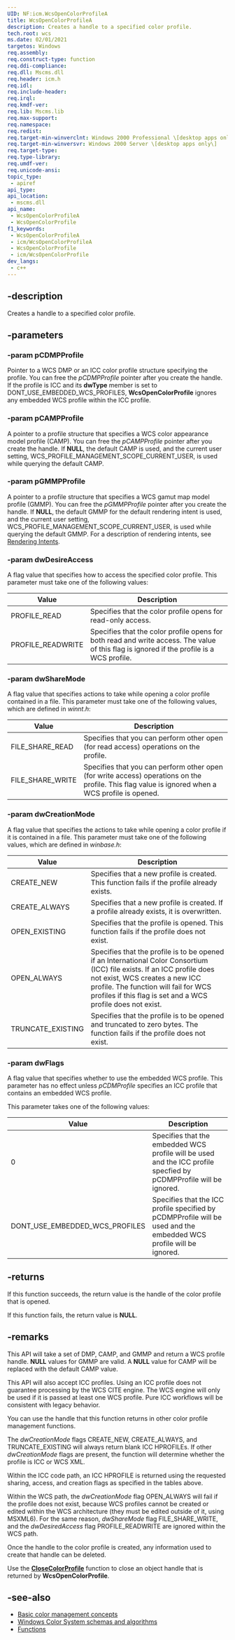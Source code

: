 ```yaml
---
UID: NF:icm.WcsOpenColorProfileA
title: WcsOpenColorProfileA
description: Creates a handle to a specified color profile.
tech.root: wcs
ms.date: 02/01/2021
targetos: Windows
req.assembly: 
req.construct-type: function
req.ddi-compliance: 
req.dll: Mscms.dll
req.header: icm.h
req.idl: 
req.include-header: 
req.irql: 
req.kmdf-ver: 
req.lib: Mscms.lib
req.max-support: 
req.namespace: 
req.redist: 
req.target-min-winverclnt: Windows 2000 Professional \[desktop apps only\]
req.target-min-winversvr: Windows 2000 Server \[desktop apps only\]
req.target-type: 
req.type-library: 
req.umdf-ver: 
req.unicode-ansi: 
topic_type:
 - apiref
api_type: 
api_location:
 - mscms.dll
api_name:
 - WcsOpenColorProfileA
 - WcsOpenColorProfile
f1_keywords:
 - WcsOpenColorProfileA
 - icm/WcsOpenColorProfileA
 - WcsOpenColorProfile
 - icm/WcsOpenColorProfile
dev_langs:
 - c++
---
```


## -description

Creates a handle to a specified color profile.

## -parameters

### -param pCDMPProfile

Pointer to a WCS DMP or an ICC color profile structure specifying the profile. You can free the *pCDMPProfile* pointer after you create the handle. If the profile is ICC and its **dwType** member is set to DONT\_USE\_EMBEDDED\_WCS\_PROFILES, **WcsOpenColorProfile** ignores any embedded WCS profile within the ICC profile.

### -param pCAMPProfile

A pointer to a profile structure that specifies a WCS color appearance model profile (CAMP). You can free the *pCAMPProfile* pointer after you create the handle. If **NULL**, the default CAMP is used, and the current user setting, WCS\_PROFILE\_MANAGEMENT\_SCOPE\_CURRENT\_USER, is used while querying the default CAMP.

### -param pGMMPProfile

A pointer to a profile structure that specifies a WCS gamut map model profile (GMMP). You can free the *pGMMPProfile* pointer after you create the handle. If **NULL**, the default GMMP for the default rendering intent is used, and the current user setting, WCS\_PROFILE\_MANAGEMENT\_SCOPE\_CURRENT\_USER, is used while querying the default GMMP. For a description of rendering intents, see [Rendering Intents](/windows/win32/wcs/rendering-intents).

### -param dwDesireAccess

A flag value that specifies how to access the specified color profile. This parameter must take one of the following values:

| Value | Description |
|-|-|
| PROFILE\_READ | Specifies that the color profile opens for read-only access. |
| PROFILE\_READWRITE | Specifies that the color profile opens for both read and write access. The value of this flag is ignored if the profile is a WCS profile. |

### -param dwShareMode

A flag value that specifies actions to take while opening a color profile contained in a file. This parameter must take one of the following values, which are defined in *winnt.h*:

| Value | Description |
|-|-|
| FILE\_SHARE\_READ | Specifies that you can perform other open (for read access) operations on the profile. |
| FILE\_SHARE\_WRITE | Specifies that you can perform other open (for write access) operations on the profile. This flag value is ignored when a WCS profile is opened. |

### -param dwCreationMode

A flag value that specifies the actions to take while opening a color profile if it is contained in a file. This parameter must take one of the following values, which are defined in *winbase.h*:

| Value | Description |
|-|-|
| CREATE\_NEW | Specifies that a new profile is created. This function fails if the profile already exists. |
| CREATE\_ALWAYS | Specifies that a new profile is created. If a profile already exists, it is overwritten. |
| OPEN\_EXISTING | Specifies that the profile is opened. This function fails if the profile does not exist. |
| OPEN\_ALWAYS | Specifies that the profile is to be opened if an International Color Consortium (ICC) file exists. If an ICC profile does not exist, WCS creates a new ICC profile. The function will fail for WCS profiles if this flag is set and a WCS profile does not exist. |
| TRUNCATE\_EXISTING | Specifies that the profile is to be opened and truncated to zero bytes. The function fails if the profile does not exist. |

### -param dwFlags

A flag value that specifies whether to use the embedded WCS profile. This parameter has no effect unless *pCDMProfile* specifies an ICC profile that contains an embedded WCS profile.

This parameter takes one of the following values:

| Value | Description |
|-|-|
| 0 | Specifies that the embedded WCS profile will be used and the ICC profile specfied by pCDMPProfile will be ignored. |
| DONT\_USE\_EMBEDDED\_WCS\_PROFILES | Specifies that the ICC profile specified by pCDMPProfile will be used and the embedded WCS profile will be ignored. |

## -returns

If this function succeeds, the return value is the handle of the color profile that is opened.

If this function fails, the return value is **NULL**.

## -remarks

This API will take a set of DMP, CAMP, and GMMP and return a WCS profile handle. **NULL** values for GMMP are valid. A **NULL** value for CAMP will be replaced with the default CAMP value.

This API will also accept ICC profiles. Using an ICC profile does not guarantee processing by the WCS CITE engine. The WCS engine will only be used if it is passed at least one WCS profile. Pure ICC workflows will be consistent with legacy behavior.

You can use the handle that this function returns in other color profile management functions.

The *dwCreationMode* flags CREATE\_NEW, CREATE\_ALWAYS, and TRUNCATE\_EXISTING will always return blank ICC HPROFILEs. If other *dwCreationMode* flags are present, the function will determine whether the profile is ICC or WCS XML.

Within the ICC code path, an ICC HPROFILE is returned using the requested sharing, access, and creation flags as specified in the tables above.

Within the WCS path, the *dwCreationMode* flag OPEN\_ALWAYS will fail if the profile does not exist, because WCS profiles cannot be created or edited within the WCS architecture (they must be edited outside of it, using MSXML6). For the same reason, *dwShareMode* flag FILE\_SHARE\_WRITE, and the *dwDesiredAccess* flag PROFILE\_READWRITE are ignored within the WCS path.

Once the handle to the color profile is created, any information used to create that handle can be deleted.

Use the [**CloseColorProfile**](/windows/win32/api/icm/nf-icm-closecolorprofile) function to close an object handle that is returned by **WcsOpenColorProfile**.

## -see-also

* [Basic color management concepts](/windows/win32/wcs/basic-color-management-concepts)
* [Windows Color System schemas and algorithms](/windows/win32/wcs/windows-color-system-schemas-and-algorithms)
* [Functions](/windows/win32/wcs/functions)
